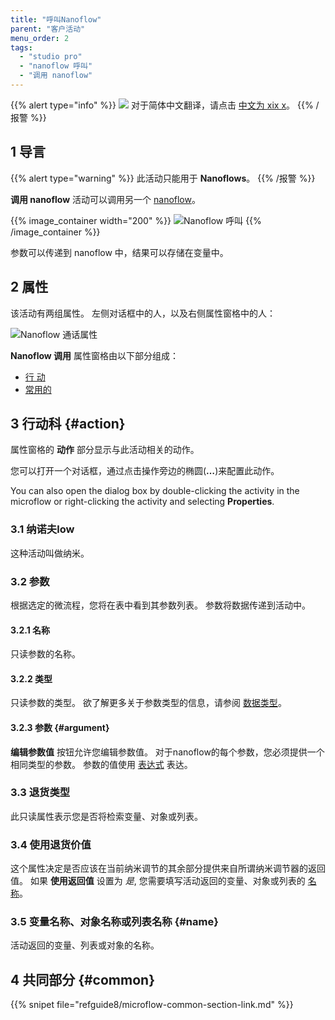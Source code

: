 ```yaml
---
title: "呼叫Nanoflow"
parent: "客户活动"
menu_order: 2
tags:
  - "studio pro"
  - "nanoflow 呼叫"
  - "调用 nanoflow"
---
```


{{% alert type="info" %}}
<img src="attachments/chinese-translation/china.png" style="display: inline-block; margin: 0" /> 对于简体中文翻译，请点击 [中文为 xix x](https://cdn.mendix.tencent-cloud.com/documentation/refguide8/nanoflow-call.pdf)。
{{% /报警 %}}

## 1 导言

{{% alert type="warning" %}}
此活动只能用于 **Nanoflows**。
{{% /报警 %}}

**调用 nanoflow** 活动可以调用另一个 [nanoflow](nanoflows)。

{{% image_container width="200" %}}
![Nanoflow 呼叫](attachments/action-call-activities/nanoflow-call.png)
{{% /image_container %}}

参数可以传递到 nanoflow 中，结果可以存储在变量中。

## 2 属性

该活动有两组属性。 左侧对话框中的人，以及右侧属性窗格中的人：

![Nanoflow 通话属性](attachments/action-call-activities/nanoflow-call-properties.png)

**Nanoflow 调用** 属性窗格由以下部分组成：

* [行 动](#action)
* [常用的](#common)

## 3 行动科 {#action}

属性窗格的 **动作** 部分显示与此活动相关的动作。

您可以打开一个对话框，通过点击操作旁边的椭圆(**…**)来配置此动作。

You can also open the dialog box by double-clicking the activity in the microflow or right-clicking the activity and selecting **Properties**.

### 3.1 纳诺夫low

这种活动叫做纳米。

### 3.2 参数

根据选定的微流程，您将在表中看到其参数列表。 参数将数据传递到活动中。

#### 3.2.1 名称

只读参数的名称。

#### 3.2.2 类型

只读参数的类型。 欲了解更多关于参数类型的信息，请参阅 [数据类型](data-types)。

#### 3.2.3 参数 {#argument}

**编辑参数值** 按钮允许您编辑参数值。 对于nanoflow的每个参数，您必须提供一个相同类型的参数。 参数的值使用 [表达式](expressions) 表达。

### 3.3 退货类型

此只读属性表示您是否将检索变量、对象或列表。

### 3.4 使用退货价值

这个属性决定是否应该在当前纳米调节的其余部分提供来自所谓纳米调节器的返回值。 如果 **使用返回值** 设置为 *是*, 您需要填写活动返回的变量、对象或列表的 [名称](#name)。

### 3.5 变量名称、对象名称或列表名称 {#name}

活动返回的变量、列表或对象的名称。

## 4 共同部分 {#common}

{{% snipet file="refguide8/microflow-common-section-link.md" %}}